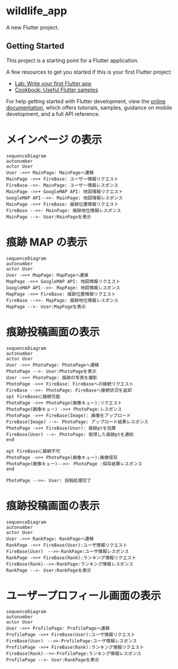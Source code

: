 # wildlife_app

A new Flutter project.

## Getting Started

This project is a starting point for a Flutter application.

A few resources to get you started if this is your first Flutter project:

- [Lab: Write your first Flutter app](https://docs.flutter.dev/get-started/codelab)
- [Cookbook: Useful Flutter samples](https://docs.flutter.dev/cookbook)

For help getting started with Flutter development, view the
[online documentation](https://docs.flutter.dev/), which offers tutorials,
samples, guidance on mobile development, and a full API reference.

# メインページ の表示

```mermaid
sequenceDiagram
autonumber
actor User
User ->>+ MainPage: MainPageへ遷移
MainPage ->>+ FireBase: ユーザー情報リクエスト
FireBase-->>- MainPage: ユーザー情報レスポンス
MainPage ->>+ GoogleMAP API: 地図情報リクエスト
GoogleMAP API-->>- MainPage: 地図情報レスポンス
MainPage ->>+ FireBase: 痕跡位置情報リクエスト
FireBase -->>- MainPage: 痕跡地位情報レスポンス
MainPage -->- User:MainPageを表示
```

# 痕跡 MAP の表示

```mermaid
sequenceDiagram
autonumber
actor User
User ->>+ MapPage: MapPageへ遷移
MapPage ->>+ GoogleMAP API: 地図情報リクエスト
GoogleMAP API-->>- MapPage: 地図情報レスポンス
MapPage ->>+ FireBase: 痕跡位置情報リクエスト
FireBase -->>- MapPage: 痕跡地位情報レスポンス
MapPage -->- User:MapPageを表示
```

# 痕跡投稿画面の表示

```mermaid
sequenceDiagram
autonumber
actor User
User ->>+ PhotoPage: PhotoPageへ遷移
PhotoPage -->- User:PhotoPageを表示
User ->>+ PhotoPage: 痕跡の写真を撮影
PhotoPage ->>+ FireBase: FireBaseへの接続リクエスト
FireBase -->>- PhotoPage: FireBaseへ接続状況を返却
opt FireBaseに接続可能
PhotoPage ->>+ PhotoPage(画像キュー):リクエスト
PhotoPage(画像キュー) ->>+ PhotoPage:レスポンス
PhotoPage ->>+ FireBase(Image): 画像をアップロード
FireBase(Image) -->- PhotoPage: アップロード結果レスポンス
PhotoPage ->>+ FireBase(User): 痕跡ptを加算
FireBase(User) -->- PhotoPage: 取得した痕跡ptを通知
end

opt FireBaseに接続不可
PhotoPage ->>+ PhotoPage(画像キュー):画像保存
PhotoPage(画像キュー)-->>- PhotoPage :保存結果レスポンス
end

PhotoPage -->>- User: 投稿処理完了
```

# 痕跡投稿画面の表示

```mermaid
sequenceDiagram
autonumber
actor User
User ->>+ RankPage: RankPageへ遷移
RankPage ->>+ FireBase(User):ユーザ情報リクエスト
FireBase(User)　-->>-RankPage:ユーザ情報レスポンス
RankPage ->>+ FireBase(Rank):ランキング情報リクエスト
FireBase(Rank)-->>-RankPage:ランキング情報レスポンス
RankPage -->- User:RankPageを表示

```

# ユーザープロフィール画面の表示

```mermaid
sequenceDiagram
autonumber
actor User
User ->>+ ProfilePage: ProfilePageへ遷移
ProfilePage ->>+ FireBase(User):ユーザ情報リクエスト
FireBase(User)　-->>-ProfilePage:ユーザ情報レスポンス
ProfilePage ->>+ FireBase(Rank):ランキング情報リクエスト
FireBase(Rank)-->>-ProfilePage:ランキング情報レスポンス
ProfilePage -->- User:RankPageを表示

```
